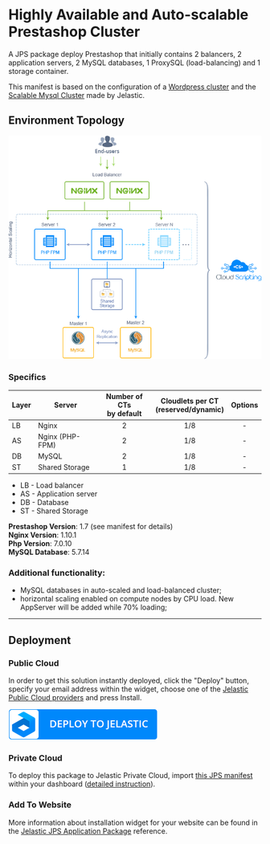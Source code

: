 # Highly Available and Auto-scalable Prestashop Cluster

A JPS package deploy Prestashop that initially contains 2 balancers, 2 application servers, 2 MySQL databases, 1 ProxySQL (load-balancing) and 1 storage container.

This manifest is based on the configuration of a [Wordpress cluster](https://github.com/jelastic-jps/wordpress-cluster) and the [Scalable Mysql Cluster](https://github.com/jelastic-jps/mysql-cluster/tree/master/mysql-cluster-orchestrator) made by Jelastic.

## Environment Topology
![Cluster Topology](images/topology.png)

### Specifics
| Layer | Server          | Number of CTs <br/> by default | Cloudlets per CT <br/> (reserved/dynamic) | Options |
| ----- | --------------- | :----------------------------: | :--------------------------------------: | :-----: |
| LB    | Nginx           |               2                |                   1/8                    |    -    |
| AS    | Nginx (PHP-FPM) |               2                |                   1/8                    |    -    |
| DB    | MySQL           |               2                |                   1/8                    |    -    |
| ST    | Shared Storage  |               1                |                   1/8                    |    -    |

* LB - Load balancer
* AS - Application server
* DB - Database
* ST - Shared Storage

**Prestashop Version**: 1.7 (see manifest for details)<br/>
**Nginx Version**: 1.10.1<br/>
**Php Version**: 7.0.10<br/>
**MySQL Database**: 5.7.14<br/>

### Additional functionality:
* MySQL databases in auto-scaled and load-balanced cluster;
* horizontal scaling enabled on compute nodes by CPU load. New AppServer will be added while 70% loading;

---

## Deployment

### Public Cloud

In order to get this solution instantly deployed, click the "Deploy" button, specify your email address within the widget, choose one of the [Jelastic Public Cloud providers](https://jelastic.cloud) and press Install.

[![Deploy](https://github.com/jelastic-jps/git-push-deploy/raw/master/images/deploy-to-jelastic.png)](https://jelastic.com/install-application/?manifest=https://raw.githubusercontent.comHidoraSwiss/manifest-prestashop/master/manifest.jps) 

### Private Cloud 
To deploy this package to Jelastic Private Cloud, import [this JPS manifest](../../raw/master/manifest.jps) within your dashboard ([detailed instruction](https://docs.jelastic.com/environment-export-import#import)).

### Add To Website
More information about installation widget for your website can be found in the [Jelastic JPS Application Package](https://github.com/jelastic-jps/jpswiki/wiki/Jelastic-JPS-Application-Package) reference.
